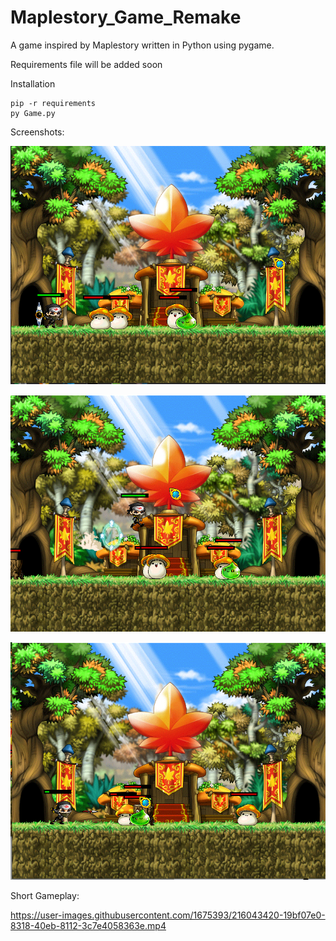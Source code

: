 # Maplestory_Game_Remake
A game inspired by Maplestory written in Python using pygame.

Requirements file will be added soon

Installation
```
pip -r requirements
py Game.py
```

Screenshots:

![Screenshot](screenshots/avg.png)

![Screenshot](screenshots/fj.png)

![Screenshot](screenshots/tr.png)


Short Gameplay:

https://user-images.githubusercontent.com/1675393/216043420-19bf07e0-8318-40eb-8112-3c7e4058363e.mp4

